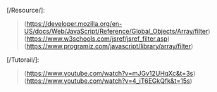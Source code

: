 [/Resource/]: 
> (https://developer.mozilla.org/en-US/docs/Web/JavaScript/Reference/Global_Objects/Array/filter)
> (https://www.w3schools.com/jsref/jsref_filter.asp)
> (https://www.programiz.com/javascript/library/array/filter)

[/Tutorail/]:
> (https://www.youtube.com/watch?v=mJGv12UHqXc&t=3s)
> (https://www.youtube.com/watch?v=4_iT6EGkQfk&t=15s)